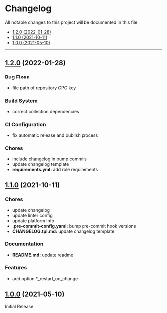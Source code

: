 # Changelog

All notable changes to this project will be documented in this file.

- [1.2.0 (2022-01-28)](#1.2.0-2022-01-28)
- [1.1.0 (2021-10-11)](#110-2021-10-11)
- [1.0.0 (2021-05-10)](#100-2021-05-10)

---

<a name="1.2.0"></a>
## [1.2.0](https://github.com/aisbergg/ansible-role-beats/compare/v1.1.0...1.2.0) (2022-01-28)

### Bug Fixes

- file path of repository GPG key

### Build System

- correct collection dependencies

### CI Configuration

- fix automatic release and publish process

### Chores

- include changelog in bump commits
- update changelog template
- **requirements.yml:** add role requirements


<a name="1.1.0"></a>
## [1.1.0](https://github.com/aisbergg/ansible-role-beats/compare/v1.0.0...v1.1.0) (2021-10-11)

### Chores

- update changelog
- update linter config
- update platform info
- **.pre-commit-config.yaml:** bump pre-commit hook versions
- **CHANGELOG.tpl.md:** update changelog template

### Documentation

- **README.md:** update readme

### Features

- add option *_restart_on_change


<a name="1.0.0"></a>
## [1.0.0]() (2021-05-10)

Initial Release
